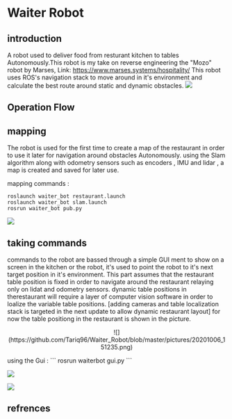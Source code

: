 # Waiter Robot
## introduction
A robot used to deliver food from resturant kitchen to tables Autonomously.This robot is my take on reverse engineering the  "Mozo" robot by Marses, Link: https://www.marses.systems/hospitality/
This robot uses ROS's navigation stack to move around in it's environment and calculate the best route around static and dynamic obstacles. 
![](https://github.com/Tariq96/Waiter_Robot/blob/master/pictures/GIF-201006_133905.gif)
## Operation Flow

## mapping
The robot is used for the first time to create a map of the restaurant in order to use it later for navigation around obstacles Autonomously. using the Slam algorithm along with odometry sensors such as encoders , IMU and lidar , a map is created and saved for later use.

mapping commands :
```
roslaunch waiter_bot restaurant.launch
roslaunch waiter_bot slam.launch
rosrun waiter_bot pub.py
```

![](https://github.com/Tariq96/Waiter_Robot/blob/master/pictures/GIF-201006_134455.gif)

## taking commands 
commands to the robot are bassed through a simple GUI ment to show on a screen in the kitchen or the robot, it's used to point the robot to it's next target position in it's environment. This part assumes that the restaurant table position is fixed in order to navigate around the restaurant relaying only on lidat and odometry sensors. dynamic table positions in therestaurant will require a layer of computer vision software in order to loalize the variable table positions. [adding cameras and table localization stack is targeted in the next update to allow dynamic restaurant layout]
for now the table positiong in the restaurant is shown in the picture. 
<p align="center">
![](https://github.com/Tariq96/Waiter_Robot/blob/master/pictures/20201006_151235.png)
</p>
using the Gui :
```
rosrun waiterbot gui.py
```

![](https://github.com/Tariq96/Waiter_Robot/blob/master/pictures/GIF-201006_135716.gif)





![](https://github.com/Tariq96/Waiter_Robot/blob/master/pictures/GIF-201006_135319.gif)


## refrences 
